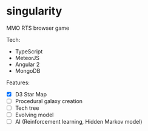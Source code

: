 # singularity

MMO RTS browser game

Tech:
- TypeScript
- MeteorJS
- Angular 2
- MongoDB

Features:
- [x] D3 Star Map
- [ ] Procedural galaxy creation
- [ ] Tech tree
- [ ] Evolving model
- [ ] AI (Reinforcement learning, Hidden Markov model)
